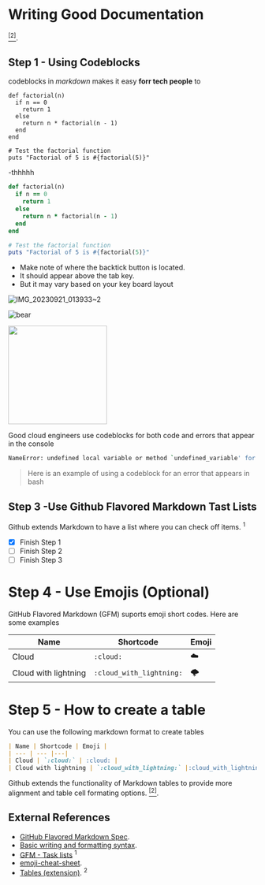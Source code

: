 # Writing Good Documentation
[<sup>[2]</sup>](#External-References).
## Step 1 - Using Codeblocks

codeblocks in *markdown* makes it easy **forr tech people** to 

```
def factorial(n)
  if n == 0
    return 1
  else
    return n * factorial(n - 1)
  end
end

# Test the factorial function
puts "Factorial of 5 is #{factorial(5)}"
```

-thhhhh

```ruby
def factorial(n)
  if n == 0
    return 1
  else
    return n * factorial(n - 1)
  end
end

# Test the factorial function
puts "Factorial of 5 is #{factorial(5)}"
```
* Make note of where the backtick button is located.
* It should appear above the tab key.
* But it may vary based on your key board layout



![IMG_20230921_013933~2](https://github.com/AforOdoma/github-docs-example/assets/113310868/59a681b6-f09b-4b4e-8f5f-dc671da7b5e4)

![bear](https://github.com/AforOdoma/github-docs-example/assets/113310868/5c1db75d-636a-4356-8c01-36de87fdcd18)

<img src="https://github.com/AforOdoma/github-docs-example/assets/113310868/5c1db75d-636a-4356-8c01-36de87fdcd18"  width="200" height="200"/>


Good cloud engineers use codeblocks for both code and errors that appear in the console

```bash
NameError: undefined local variable or method `undefined_variable' for main:Object
```

> Here is an example of using a codeblock for an error that appears in bash

## Step 3 -Use Github Flavored Markdown Tast Lists

Github extends Markdown to have a list where you can check off items. <sup>1</sup>
* [x] Finish Step 1
* [ ] Finish Step 2
* [ ] Finish Step 3

# Step 4 - Use Emojis (Optional)
GitHub Flavored Markdown (GFM) suports emoji short codes.
Here are some examples

| Name | Shortcode | Emoji |
| --- | --- |---|
| Cloud | `:cloud:` | :cloud: |
| Cloud with lightning | `:cloud_with_lightning:` |:cloud_with_lightning:|

# Step 5 - How to create a table

You can use the following markdown format to create tables

```markdown
| Name | Shortcode | Emoji |
| --- | --- |---|
| Cloud | `:cloud:` | :cloud: |
| Cloud with lightning | `:cloud_with_lightning:` |:cloud_with_lightning:|
```

Github extends the functionality of Markdown tables to provide more alignment and table cell formating options. 
[<sup>[2]</sup>](#External-References).

## External References

* [GitHub Flavored Markdown Spec](https://https://github.github.com/gfm/). 
* [Basic writing and formatting syntax](https://docs.github.com/en/get-started/writing-on-github/getting-started-with-writing-and-formatting-on-github/basic-writing-and-formatting-syntax#links).
* [GFM - Task lists](https://docs.github.com/en/get-started/writing-on-github/getting-started-with-writing-and-formatting-on-github/basic-writing-and-formatting-syntax#task-lists) <sup>1</sup>
* [emoji-cheat-sheet](https://https://https://github.com/ikatyang/emoji-cheat-sheet/blob/master/README.md#emoji-cheat-sheet).
* [Tables (extension)](https://https://github.github.com/gfm/#tables-extension-).  <sup>2 </sup>


